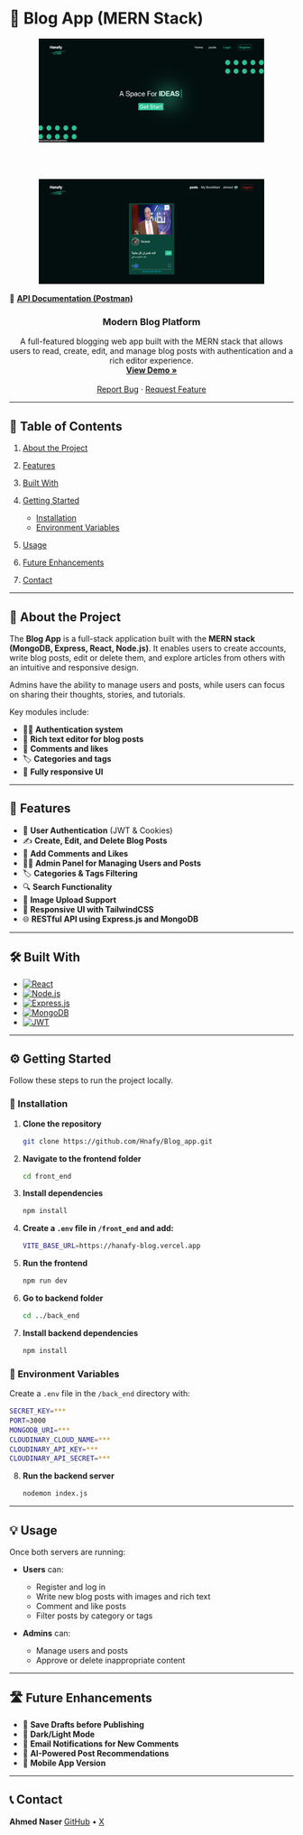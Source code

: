 # 📝 Blog App (MERN Stack)

<div align="center">

  <a href="">
    <img src="https://raw.githubusercontent.com/Hnafy/Blog_app/refs/heads/main/image/image1.png" width="400" alt="Homepage Screenshot">
  </a>

<br><br>

  <a href="">
    <img src="https://raw.githubusercontent.com/Hnafy/Blog_app/refs/heads/main/image/image2.png" width="400" alt="Dashboard Page">
  </a>

</div>

<p>
   📘 <a href="https://documenter.getpostman.com/view/32173598/2sB3QNqpDn" target="_blank"><strong>API Documentation (Postman)</strong></a>
</p>

<h3 align="center">Modern Blog Platform</h3>

<p align="center">
  A full-featured blogging web app built with the MERN stack that allows users to read, create, edit, and manage blog posts with authentication and a rich editor experience.
  <br />
  <a href="https://hanfy-blog.netlify.app"><strong>View Demo »</strong></a>
  <br />
  <br />
  <a href="https://github.com/Hnafy/Blog_app/issues/new?labels=bug">Report Bug</a>
  &middot;
  <a href="https://github.com/Hnafy/Blog_app/issues/new?labels=enhancement">Request Feature</a>
</p>

---

## 🧭 Table of Contents

1. [About the Project](#about-the-project)
2. [Features](#features)
3. [Built With](#built-with)
4. [Getting Started](#getting-started)

   * [Installation](#installation)
   * [Environment Variables](#environment-variables)
5. [Usage](#usage)
6. [Future Enhancements](#future-enhancements)
7. [Contact](#contact)

---

## 🧩 About the Project

The **Blog App** is a full-stack application built with the **MERN stack (MongoDB, Express, React, Node.js)**.
It enables users to create accounts, write blog posts, edit or delete them, and explore articles from others with an intuitive and responsive design.

Admins have the ability to manage users and posts, while users can focus on sharing their thoughts, stories, and tutorials.

Key modules include:

* 🧑‍💻 **Authentication system**
* 📰 **Rich text editor for blog posts**
* 💬 **Comments and likes**
* 🏷️ **Categories and tags**
* 📱 **Fully responsive UI**

---

## 🚀 Features

* 🔐 **User Authentication** (JWT & Cookies)
* ✍️ **Create, Edit, and Delete Blog Posts**
* 💬 **Add Comments and Likes**
* 🧑‍💼 **Admin Panel for Managing Users and Posts**
* 🏷️ **Categories & Tags Filtering**
* 🔍 **Search Functionality**
* 📸 **Image Upload Support**
* 📱 **Responsive UI with TailwindCSS**
* 🌐 **RESTful API using Express.js and MongoDB**

---

## 🛠️ Built With

* [![React][React.js]][React-url]
* [![Node.js](https://img.shields.io/badge/Node.js-43853D?style=for-the-badge\&logo=node.js\&logoColor=white)](https://nodejs.org/)
* [![Express.js](https://img.shields.io/badge/Express.js-404D59?style=for-the-badge)](https://expressjs.com/)
* [![MongoDB](https://img.shields.io/badge/MongoDB-4EA94B?style=for-the-badge\&logo=mongodb\&logoColor=white)](https://www.mongodb.com/)
* [![JWT](https://img.shields.io/badge/JWT-000000?style=for-the-badge\&logo=jsonwebtokens\&logoColor=white)](https://jwt.io/)

---

## ⚙️ Getting Started

Follow these steps to run the project locally.

### 🧩 Installation

1. **Clone the repository**

   ```bash
   git clone https://github.com/Hnafy/Blog_app.git
   ```

2. **Navigate to the frontend folder**

   ```bash
   cd front_end
   ```

3. **Install dependencies**

   ```bash
   npm install
   ```

4. **Create a `.env` file in `/front_end` and add:**

   ```bash
   VITE_BASE_URL=https://hanafy-blog.vercel.app
   ```

5. **Run the frontend**

   ```bash
   npm run dev
   ```

6. **Go to backend folder**

   ```bash
   cd ../back_end
   ```

7. **Install backend dependencies**

   ```bash
   npm install
   ```

### 🔑 Environment Variables

Create a `.env` file in the `/back_end` directory with:

```bash
SECRET_KEY=***
PORT=3000
MONGODB_URI=***
CLOUDINARY_CLOUD_NAME=***
CLOUDINARY_API_KEY=***
CLOUDINARY_API_SECRET=***
```

8. **Run the backend server**

   ```bash
   nodemon index.js
   ```

---

## 💡 Usage

Once both servers are running:

* **Users** can:

  * Register and log in
  * Write new blog posts with images and rich text
  * Comment and like posts
  * Filter posts by category or tags

* **Admins** can:

  * Manage users and posts
  * Approve or delete inappropriate content

---

## 🛣️ Future Enhancements

* 💾 **Save Drafts before Publishing**
* 🌙 **Dark/Light Mode**
* 💌 **Email Notifications for New Comments**
* 🧠 **AI-Powered Post Recommendations**
* 📱 **Mobile App Version**

---

## 📞 Contact

**Ahmed Naser**
[GitHub](https://github.com/Hnafy) • [X](https://x.com/a7med7530)


[React.js]: https://img.shields.io/badge/React-20232A?style=for-the-badge&logo=react&logoColor=61DAFB
[React-url]: https://react.dev/